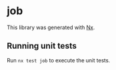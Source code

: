 # job

This library was generated with [Nx](https://nx.dev).


## Running unit tests

Run `nx test job` to execute the unit tests.

